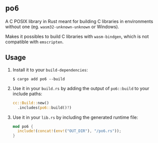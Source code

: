 # `po6`

A C POSIX library in Rust meant for building C libraries in environments
without one (eg. `wasm32-unknown-unknown` or Windows).

Makes it possibles to build C libraries with `wasm-bindgen`, which is not
compatible with `emscripten`.

## Usage

1. Install it to your `build-dependencies`:
   ```console
   $ cargo add po6 --build
   ```
2. Use it in your `build.rs` by adding the output of `po6::build` to your include paths:
   ```rust
   cc::Build::new()
     .includes(po6::build()?)
   ```
3. Use it in your `lib.rs` by including the generated runtime file:
   ```rust
   mod po6 {
     include!(concat!(env!("OUT_DIR"), "/po6.rs"));
   }
   ```
